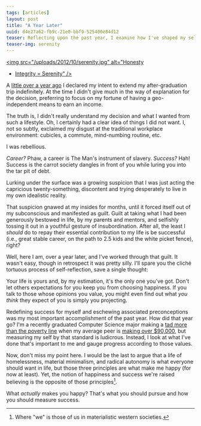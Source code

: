 ```yaml
---
tags: [articles]
layout: post
title: "A Year Later"
uuid: d4e27a62-fb9c-21e0-bbf9-525400e84d12
teaser: Reflecting upon the past year, I examine how I've shaped my self-identity by coping with my decision to travel indefinitely. Breaking one of my own rules, I end up proferring advice from my lessons learned.
teaser-img: serenity
---
```


 <a
href="http://www.forbes.com/sites/jessicahagy/2012/10/04/40-things-to-say-before-you-die/"
title="Serenity"><img src="/uploads/2012/10/serenity.jpg" alt="Honesty
+ Integrity = Serenity" /></a>

A [little over a year
ago](http://elusivetruth.net/2011/07/23/coming-out-so-to-speak.html) I declared
my intent to extend my after-graduation trip indefinitely. At the time I didn't
give much in the way of explanation for the decision, preferring to focus on my
fortune of having a geo-independent means to earn an income.

The truth is, I didn't really understand my decision and what I wanted from such
a lifestyle. Oh, I certainly had a clear idea of things I did not want. I, not
so subtly, exclaimed my disgust at the traditional workplace environment:
cubicles, a commute, mind-numbing routine, etc.

I was rebellious.

*Career?* Phaw, a career is The Man's instrument of slavery. *Success?* Hah!
Success is the carrot society dangles in front of you while luring you into the
tar pit of debt.

Lurking under the surface was a growing suspicion that I was just acting the
capricious twenty-something, discontent and trying desperately to live in my
own idealistic reality.

That suspicion gnawed at my insides for months, until it forced itself out of
my subconscious and manifested as guilt. Guilt at taking what I had been
generously bestowed in life, by my parents and mentors, and selfishly tossing
it out in a youthful gesture of insubordination. After all, the least
I *should* do to repay their essential contribution to my life is be
successful (i.e., great stable career, on the path to 2.5 kids and the white
picket fence), right?

Well, here I am, over a year later, and I've worked through that guilt. It
wasn't easy, though in retrospect it was pretty silly. I'll spare you the
cliché tortuous process of self-reflection, save a single thought:

Your life is yours and, by my estimation, it's the only one you've got. Don't
let others expectations for you keep you from choosing happiness. If you talk
to those whose opinions you value, you might even find out what *you think*
they expect of you is simply you projecting.

Redefining success for myself and eschewing associated preconceptions was my
most important accomplishment of the past year. How did that year go? I'm
a recently graduated Computer Science major making a [tad more than the poverty
line][poverty] when my average peer is [making over $90,000][others], but
measuring my self by that standard is ludicrous. Instead, I look at
what I've done that's important to me and gauge progress according to those
values.

Now, don't miss my point here. I would be the last to argue that a life of
homelessness, material minimalism, and radical autonomy is what everyone should
want in life, but those three principles are what make me happy (for now at
least). Yet, the notion of happiness and success we're raised believing is the
opposite of those principles[^1].

What *actually* makes you happy? That's what you should pursue and how you should measure
success.

[poverty]: http://aspe.hhs.gov/poverty/11poverty.shtml "2011 Poverty Line in USA: $10,890"
[others]: http://www.bls.gov/ooh/computer-and-information-technology/software-developers.htm#TB_inline?height=325&width=325&inlineId=qf-wage "US Dept. of Labor stats for Software Developers"
[^1]: Where "we" is those of us in materialistic western societies.
